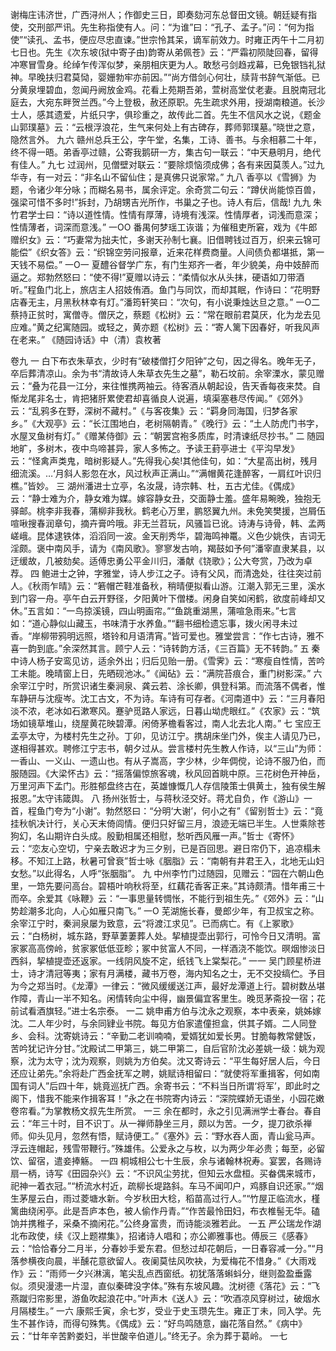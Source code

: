 <!-- { "loadSidebar": true } -->
谢梅庄讳济世，广西浔州人；作御史三日，即奏劾河东总督田文镜。朝廷疑有指使，交刑部严讯。先生称指使有人。问：“为谁”曰：“孔子、孟子。”问：“何为指使”“读孔、孟书，便应尽忠直谏。”世宗怜其呆，谪军前效力。时雍正丙午十二月初七日也。先生《次东坡(狱中寄子由)韵寄从弟佩苍》云：“严霜初陨陡回春，留得冲寒冒雪身。纶绰乍传浑似梦，亲朋相庆更为人。敢愁弓剑趋戎幕，已免银铛礼狱神。早晚扶归君莫恸，婴姗勃牢亦前因。”“尚方借剑心何壮，牍背书辞气渐低。已分黄泉埋碧血，忽闻丹阙放金鸡。花看上苑期吾弟，萱树高堂仗老妻。且脱南冠北庭去，大宛东畔贺兰西。”今上登极，赦还原职。先生疏求外用，授湖南粮道。长沙士人，感其遗爱，片纸只字，俱珍重之，故传此二首。先生不信风水之说，《题金山郭璞墓》云：“云根浮浪花，生气来何处上有古碑存，葬师郭璞墓。”晓世之意，隐然言外。
九六
赣州总兵王公，字午堂，名集，工诗、善书。与余相慕二十年，终不得一晤。弟香亭过赣，公寄我鹅研一方，集古句一联云：“中天悬明月，绝代有佳人。”
九七
过润州，见僧壁对联云：“要除烦恼须成佛；各有来因莫羡人。”过九华寺，有一对云：“非名山不留仙住；是真佛只说家常。”
九八
香亭以《雪狮》为题，令诸少年分咏；而糊名易书，属余评定。余奇赏二句云：“蹲伏尚能惊百兽，强梁可惜不多时!”拆封，乃胡甥吉光所作，书巢之子也。诗人有后，信哉!
九九
朱竹君学士曰：“诗以道性情。性情有厚薄，诗境有浅深。性情厚者，词浅而意深；性情薄者，词深而意浅。”
一OO
番禺何梦瑶工诙谐；为催租吏所窘，戏为《牛郎赠织女》云：“巧妻常为拙夫忙，多谢天孙制七襄。旧借聘钱过百万，织来云锦可能偿”《织女答》云：“织锦空劳问报章，近来花样费商量。人间债负都堪抵，第一天钱不易偿。”
一O一
夏醴谷督学广东，有门生郑齐一者，年少貌美，舟中妓醉而逼之。郑勃然怒曰：“使不得!”夏赠以诗云：“柔情似水从头抹，硬语如刀带酒听。”程鱼门北上，旅店主人招妓侑酒。鱼门与同饮，而却其眠，作诗曰：“花明野店春无主，月黑秋林幸有灯。”潘筠轩笑曰：“次句，有小说秉烛达旦之意。”
一O二
蔡持正贫时，寓僧寺。僧厌之，蔡题《松树》云：“常在眼前君莫厌，化为龙去见应难。”黄之纪寓随园。或轻之，黄亦题《松树》云：“寄人篱下因春好，听我风声在老来。”
《随园诗话》中（清）袁枚著

卷九
一
白下布衣朱草衣，少时有“破楼僧打夕阳钟”之句，因之得名。晚年无子，卒后葬清凉山。余为书“清故诗人朱草衣先生之墓”，勒石坟前。余宰溧水，蒙见赠云：“叠为花县一江分，来往惟携两袖云。待客酒从朝起设，告天香每夜来焚。自惭龙尾非名士，肯把猪肝累使君却喜循良人说遍，填渠塞巷尽传闻。”《郊外》云：“乱鸦多在野，深树不藏村。”《与客夜集》云：“羁身同海国，归梦各家乡。”《大观亭》云：“长江围地白，老树隔朝青。”《晚行》云：“土人防虎门书字，水屋叉鱼树有灯。”《赠某侍御》云：“朝罢宫袍多质库，时清谏纸尽抄书。”
二
随园地旷，多树木，夜中鸟啼甚异，家人多怖之。予读王葑亭进士《平沟早发》云：“怪禽声类鬼，暗树影疑人。”先得我心矣!其他佳句，如：“大星高出树，残月细流溪。…‘月斜人影忽在水，风过秋声正满山。”“满帽黄花逢醉客，一肩红叶识归樵。”皆妙。
三
湖州潘进士立亭，名汝晟，诗宗韩、杜，五古尤佳。《偶成》云：“静士难为介，静女难为媒。嫁容静女丑，交面静士羞。盛年易畹晚，独抱无驿邮。桃李非我春，蒲柳非我秋。鹤老心万里，鹏怒翼九州。未免笑樊援，岂屑伍喧啾搜春润章句，摘卉膏吟哦。非无兰苕玩，风骚旨已讹。诗涛与诗骨，韩、孟两嵯峨。昆体逮铁体，滔滔同一波。金天削秀华，碧海鸣神鼍。义色少姚佚，吉词无淫颇。褒中南风手，请为《南风歌》。寥寥发古响，羯鼓如予何”潘宰直隶某县，以迂缓故，几被劾矣。适傅忠勇公平金川归，潘献《铙歌》；公大夸赏，乃改为卓荐。
四
鲍进士之钟，字雅堂，诗人步江之子。诗有父风，而清逸处，往往突过前人。《秋雨乍晴》云：“箬帽芒鞋准备秋，稍晴便拟看山游。江潮入郭无三里，溪水到门容一舟。亭午白云开野径，夕阳黄叶下僧楼。闲身自笑如闲鹤，欲度前峰却又休。”五言如：“一鸟掠溪镜，四山明画帘。”“鱼跳重湖黑，蒲喧急雨来。”七言如：“道心静似山藏玉，书味清于水养鱼。”“翻书细检遗忘事，拨火闲寻未过香。“岸柳带鸦明远照，塔铃和月语清宵。”皆可爱也。雅堂尝言：“作七古诗，雅不喜一韵到底。”余深然其言。顾宁人云：“诗转韵方活，《三百篇》无不转韵。”
五
秦中诗人杨子安鸾见访，适余外出；归后见贻一册。《雪霁》云：“寒瘦自性情，苦吟工未能。晚晴窗上日，先晒砚池冰。”《闻砧》云：“满院苔痕合，重门树影深。”
六
余宰江宁时，所赏识诸生秦涧泉、龚云若、涂长卿，俱登科第。而流落不偶者，惟车静研与沈瘦岑。沈工古文，不为诗。车诗有可存者。《河南道中》云：“三月春阳淡不浓，老冰如石漱寒风。蹇驴觅路人家远，日暮山坳虎眼红。”《农家》云：“筑场如镜草堆山，绕屋黄花映碧潭。闲倚茅檐看客过，南人北去北人南。”
七
宝应王孟亭太守，为楼村先生之孙。丁卯，见访江宁。携胡床坐门外，俟主人请见乃已，遂相得甚欢。聘修江宁志书，朝夕过从。尝言楼村先生教人作诗，以“三山”为师：一香山、一义山、一遗山也。有从子嵩高，字少林，少年倜傥，论诗不服乃伯，而服随园。《大梁怀古》云：“摇落偏惊旅客魂，秋风回首眺中原。三花树色开神岳，万里河声下孟门。形胜郁盘终古在，英雄慷慨几人存信陵策士俱黄土，独有侯生解报恩。”太守讳箴舆。
八
扬州张哲士，与蒋秋泾交好。蒋尤自负，作《游山》一首，程鱼门夸为“小谢”。勃然怒曰：“分明‘大谢’，何小之有”《留别哲士》云：“竟挂秋帆决计行，关心天末倚闾情。便归只好留三月，浪迹无端已半生。人世乘除苍狗幻，名山期许白头成。殷勤相属还相慰，愁听西风雁一声。”哲士《寄怀》云：“恋友心空切，宁亲去敢迟才为三夕别，已是百回思。避日帘仍下，追凉榻未移。不知江上路，秋暑可曾衰”哲士咏《胭脂》云：“南朝有井君王入，北地无山妇女愁。”以此得名，人呼“张胭脂”。
九
中州李竹门过随园，见赠云：“园在六朝山色里，一筇先要问高台。碧梧叶响秋将至，红藕花香客正来。”其诗颇清。惜年甫三十而卒。余爱其《咏鞭》云：“一事思量转惆怅，不能行到祖生先。”《郊外》云：“山势趁潮多北向，人心如雁只南飞。”
一O
芜湖施长春，曼郎少年，有卫叔宝之称。余宰江宁时，秦涧泉屡为致意，云“将渡江求见”。已而病亡。有《上冢歌》云：“白杨树，城东路，野草萋萋葬人处。挈植提壶出郭行，可怜今日又清明。富家冢高高傍岭，贫家冢低低亚畛；冢中贫富人不同，一样酒浇不能饮。暝烟惨淡日西斜，挈植提壶还返家。一线阴风旋不定，纸钱飞上棠梨花。”
一一
吴门顾星桥进士，诗才清冠等夷；家有月满楼，藏书万卷，海内知名之士，无不交投缟伫。予目为今之郑当时。《龙潭》一律云：“微风缓缓送江声，最好龙潭道上行。碧树数丛堪作障，青山一半不知名。闲情转向尘中得，幽景偏宜客里生。晚觅茅斋投一宿；花前试看酒旗轻。”进士名宗泰。
一二
姚申甫方伯与沈永之观察，本中表亲，姚姊嫁沈。二人年少时，与余同肄业书院。每见方伯家遣僮担盒，供其子婿。二人同登乡、会科。沈寄姚诗云：“辛勤二老训喃喃，爱婿犹如爱长男。甘脆每教常健饭，苦吟犹记许分甘。”沈殿试二甲第三，姚二甲第二，自后官阶沈必差姚一级：姚为观察，沈为太守；沈为观察，则姚为方伯矣。沈又寄诗云：“平生每好居人后，今日还应让弟先。”余将赴广西金抚军之聘，姚赋诗相留曰：“就使将军重揖客，何如南国有词人”后四十年，姚竟巡抚广西。余寄书云：“不料当日所谓‘将军’，即此时之阁下，惜我不能来作揖客耳！”永之在书院寄内诗云：“深院蝶娇无语坐，小园花嫩卷帘看。”为掌教杨文叔先生所赏。
一三
余在都时，永之引见满洲学士春台。春自云：“年三十时，目不识丁。从一禅师静坐三月，颇以为苦。一夕，提刀欲杀禅师。仰头见月，忽然有悟，赋诗便工。”《塞外》云：“野水吞人面，青山瓮马声。浮云连帽起，残雪带鞭行。”殊雄伟。公爱永之与枚，以为两少年必贵；每至，必留饮、留宿，遣妾捧觞。
一四
桐城相公七十生辰，余与诸翰林祝寿。宴罢，各赐诗扇一柄，诗写《田园杂兴》云：“不识风尘劳扰，但知云水盘桓。买畚偶来城市，祀神一着衣冠。”“桥流水村近，疏柳长堤路斜。车马不闻叩户，鸡豚自识还家。”“烟生茅屋云白，雨过菱塘水新。今岁秋田大稔，稻苗高过行人。”“竹屋正临流水，槿篱曲绕闲亭。此是吾庐本色，被人偷作丹青。”“作苦最怜田妇，布衣椎髻无华。磕饷并携稚子，采桑不摘闲花。”公终身富贵，而诗能淡雅若此。
一五
严公瑞龙作湖北布政使，续《汉上题襟集》，招诸诗人唱和；亦公卿雅事也。傅辰三《感春》云：“恰恰春分二月半，分春妙手爱东君。但愁过却花朝后，一日春容减一分。”“月落参横夜向晨，半醺花意欲留人。夜阑莫怯风吹袂，为爱梅花不惜身。”《大雨戏作》云：“雨师一夕兴淋漓，笔尖乱点西窗纸。初犹落落蝌蚪分，继则盈盈垂露似。须臾漫漶一片湿，直似秦碑没字体。”殊有东坡风趣。沈树德《落花》云：“飞燕蹴归帘影里，游鱼吹起浪花中。”叶声木《送人》云：“吹酒凉风穿树过，破烟水月隔楼生。”
一六
康熙壬寅，余七岁，受业于史玉瓒先生。雍正丁未，同入学。先生不甚作诗，而得句殊隽。《偶成》云：“好鸟鸣随意，幽花落自然。”《病中》云：“廿年辛苦黔娄妇，半世酸辛伯道儿。”终无子。余为葬于葛岭。
一七
